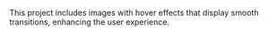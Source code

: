 This project includes images with hover effects that display smooth transitions, enhancing the user experience.